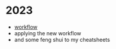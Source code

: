 # 2023

- [workflow](https://shane0.github.io/workflow/)
- applying the new workflow
- and some feng shui to my cheatsheets
